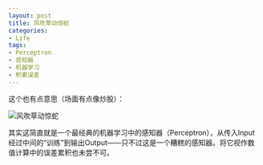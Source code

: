 ```yaml
---
layout: post
title: 风吹草动惊蛇
categories:
- Life
tags:
- Perceptron
- 感知器
- 机器学习
- 积累误差
---
```


这个也有点意思（场面有点像炒股）：

![风吹草动惊蛇](http://i.imgur.com/M0E5N.gif)

其实这简直就是一个最经典的机器学习中的感知器（Perceptron），从传入Input经过中间的“训练”到输出Output——只不过这是一个糟糕的感知器。将它视作数值计算中的误差累积也未尝不可。

